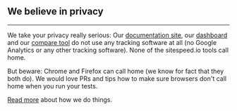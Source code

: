 ## We believe in privacy
* * *
We take your privacy really serious: Our [documentation site](https://www.sitespeed.io/), our [dashboard](https://dashboard.sitespeed.io) and our [compare tool](https://dashboard.sitespeed.io) do not use any tracking software at all (no Google Analytics or any other tracking software). None of the sitespeed.io tools call home.

But beware: Chrome and Firefox can call home (we know for fact that they both do). We would love PRs and tips how to make sure browsers don't call home when you run your tests.

[Read more]({{site.baseurl}}/important/) about how we do things.

